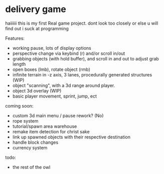 # delivery game
 
haiiiiii this is my first Real game project. dont look too closely or else u will find out i suck at programming

Features:
- working pause, lots of display options
- perspective change via keybind (r) and/or scroll in/out
- grabbing objects (with hold buffer), and scroll in and out to adjust grab length
- open boxes (lmb), rotate object (rmb)
- infinite terrain in -z axis, 3 lanes, procedurally generated structures (WIP)
- object "scanning", with a 3d range around player. 
- object 3d overlay (WIP)
- basic player movement, sprint, jump, ect 

coming soon:
- custom 3d main menu / pause rework? (No)
- rope system
- tutorial/spawn area warehouse
- remake item detection for christ sake
- link up spawned objects with their respective destination
- handle block changes
- currency system


todo:
- the rest of the owl
